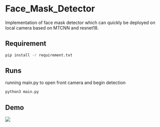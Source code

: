 # Face_Mask_Detector
Implementation of face mask detector which can quickly be deployed on local camera based on MTCNN and resnet18.

## Requirement

```bash
pip install -r requirement.txt
```

## Runs

running main.py to open front camera and begin detection
```bash
python3 main.py
```

## Demo
![](img/demo.gif)

